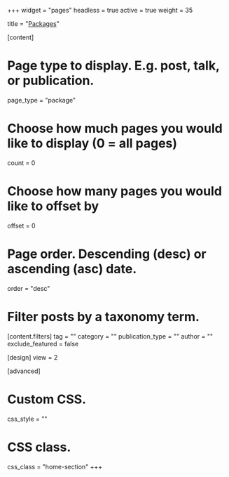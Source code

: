 +++
widget = "pages"
headless = true
active = true
weight = 35

title = "<a href='/package'>Packages</a>"


[content]
  # Page type to display. E.g. post, talk, or publication.
  page_type = "package"
  
  # Choose how much pages you would like to display (0 = all pages)
  count = 0
  
  # Choose how many pages you would like to offset by
  offset = 0

  # Page order. Descending (desc) or ascending (asc) date.
  order = "desc"

  # Filter posts by a taxonomy term.
  [content.filters]
    tag = ""
    category = ""
    publication_type = ""
    author = ""
    exclude_featured = false
  
[design]
  view = 2
  
[advanced]
 # Custom CSS. 
 css_style = ""
 
 # CSS class.
 css_class = "home-section"
+++